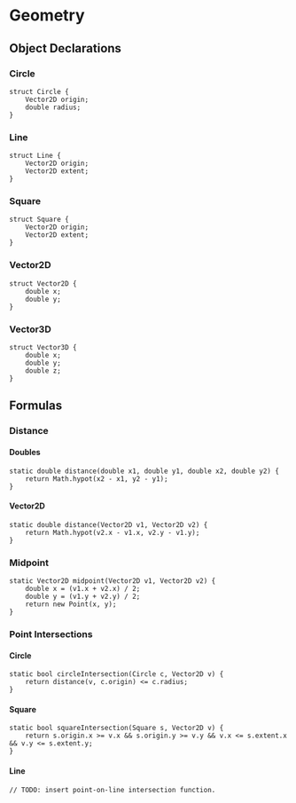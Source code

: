 # Geometry

## Object Declarations

### Circle

```
struct Circle {
    Vector2D origin;
    double radius;
}
```

### Line

```
struct Line {
    Vector2D origin;
    Vector2D extent;
}
```

### Square

```
struct Square {
    Vector2D origin;
    Vector2D extent;
}
```

### Vector2D

```
struct Vector2D {
    double x;
    double y;
}
```

### Vector3D

```
struct Vector3D {
    double x;
    double y;
    double z;
}
```

## Formulas

### Distance

#### Doubles
```
static double distance(double x1, double y1, double x2, double y2) {
    return Math.hypot(x2 - x1, y2 - y1);
}
```
#### Vector2D
```
static double distance(Vector2D v1, Vector2D v2) {
    return Math.hypot(v2.x - v1.x, v2.y - v1.y);
}
```

### Midpoint

```
static Vector2D midpoint(Vector2D v1, Vector2D v2) {
    double x = (v1.x + v2.x) / 2;
    double y = (v1.y + v2.y) / 2;
    return new Point(x, y);
}
```

### Point Intersections

#### Circle

```
static bool circleIntersection(Circle c, Vector2D v) {
    return distance(v, c.origin) <= c.radius;
}
```

#### Square

```
static bool squareIntersection(Square s, Vector2D v) {
    return s.origin.x >= v.x && s.origin.y >= v.y && v.x <= s.extent.x && v.y <= s.extent.y;
}
```

#### Line

```
// TODO: insert point-on-line intersection function.
```

